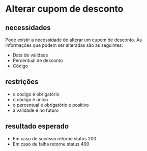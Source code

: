 # Alterar cupom de desconto

## necessidades

Pode existir a necessidade de alterar um cupom de desconto. As informações que podem ser alteradas são as seguintes:

* Data de validade
* Percentual de desconto
* Código

## restrições

* o código é obrigatório
* o código é único
* o percentual é obrigatório e positivo
* a validade é no futuro

## resultado esperado

* Em caso de sucesso retorne status 200
* Em caso de falha retorne status 400